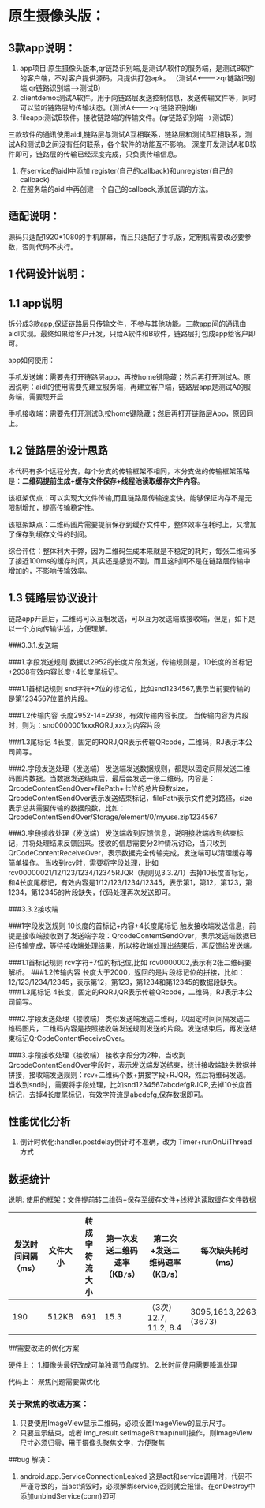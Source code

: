 # 原生摄像头版：
## 3款app说明：

1. app项目:原生摄像头版本,qr链路识别端,是测试A软件的服务端，是测试B软件的客户端，不对客户提供源码，只提供打包apk。
（测试A<--->qr链路识别端,qr链路识别端-->测试B）
2. clientdemo:测试A软件。用于向链路层发送控制信息，发送传输文件等，同时可以监听链路层的传输状态。(测试A<--->qr链路识别端)
3. fileapp:测试B软件。接收链路端的传输文件。(qr链路识别端-->测试B）

三款软件的通讯使用aidl,链路层与测试A互相联系，链路层和测试B互相联系，测试A和测试B之间没有任何联系，各个软件的功能互不影响。
深度开发测试A和B软件即可，链路层的传输已经深度完成，只负责传输信息。


1. 在service的aidl中添加 register(自己的callback)和unregister(自己的callback)
2. 在服务端的aidl中再创建一个自己的callback,添加回调的方法。

## 适配说明：
源码只适配1920*1080的手机屏幕，而且只适配了手机版，定制机需要改必要参数，否则代码不执行。

## 1 代码设计说明：

## 1.1 app说明
 拆分成3款app,保证链路层只传输文件，不参与其他功能。三款app间的通讯由aidl实现。最终如果给客户开发，只给A软件和B软件，链路层打包成app给客户即可。
 
 app如何使用：
 
 手机发送端：需要先打开链路层app，再按home键隐藏；然后再打开测试A。原因说明：aidl的使用需要先建立服务端，再建立客户端，链路层app是测试A的服务端，需要现开启
 
 手机接收端：需要先打开测试B,按home键隐藏；然后再打开链路层App，原因同上。
 
## 1.2 链路层的设计思路
 本代码有多个远程分支，每个分支的传输框架不相同，本分支做的传输框架策略是：**二维码提前生成+缓存文件保存+线程池读取缓存文件内容**。
 
 该框架优点：可以实现大文件传输,而且链路层传输速度快。能够保证内存不是无限制增加，提高传输稳定性。
 
 该框架缺点：二维码图片需要提前保存到缓存文件中，整体效率在耗时上，又增加了保存到缓存文件的时间。
 
 综合评估：整体利大于弊，因为二维码生成本来就是不稳定的耗时，每张二维码多了接近100ms的缓存时间，其实还是感觉不到，而且这时间不是在链路层传输中增加的，不影响传输效率。
 
## 1.3 链路层协议设计
链路app开启后，二维码可以互相发送，可以互为发送端或接收端，但是，如下是以一个方向传输讲述，方便理解。

###3.3.1.发送端

###1.字段发送规则
数据以2952的长度片段发送，传输规则是，10长度的首标记+2938有效内容长度+4长度尾标记。

###1.1首标记规则
  snd字符+7位的标记位，比如snd1234567,表示当前要传输的是第1234567位置的片段。

###1.2传输内容
  长度2952-14=2938，有效传输内容长度。
  当传输内容为片段时，则为：snd0000001xxxRQRJ,xxx为内容片段

###1.3尾标记
  4长度，固定的RQRJ,QR表示传输QRcode，二维码，RJ表示本公司简写。

###2.字段发送处理（发送端）
  发送端发送数据规则，都是以固定间隔发送二维码图片数据。当数据发送结束后，最后会发送一张二维码，内容是：QrcodeContentSendOver+filePath+七位的总片段数size，QrcodeContentSendOver表示发送结束标记，filePath表示文件绝对路径，size表示总共需要传输的数据段数，比如：QrcodeContentSendOver/Storage/element/0/myuse.zip1234567

###3.字段接收处理（发送端）
发送端收到反馈信息，说明接收端收到结束标记，并将处理结果反馈回来。接收的信息需要分2种情况讨论，当只收到QrCodeContentReceiveOver，表示数据完全传输完成，发送端可以清理缓存等简单操作。
当收到rcv时，需要将字段处理，比如 rcv00000021/12/123/1234/12345RJQR（规则见3.3.2/1）去掉10长度首标记，和4长度尾标记，有效内容是1/12/123/1234/12345，表示第1，第12，第123，第1234，第12345的片段缺失，代码处理再次发送即可。

###3.3.2接收端

###1字段发送规则
10长度的首标记+内容+4长度尾标记
触发接收端发送信息，前提是接收端接收到了发送端字段：QrcodeContentSendOver，表示发送端数据已经传输完成，等待接收端处理结果，所以接收端处理出结果后，再反馈给发送端。

###1.1首标记规则
  rcv字符+7位的标记位,比如 rcv0000002,表示有2张二维码要解析。
###1.2传输内容
长度大于2000，返回的是片段标记位的拼接，比如：12/123/1234/12345，表示第12，第123，第1234和第12345的数据段缺失。
###1.3尾标记
  4长度，固定的RQRJ,QR表示传输QRcode，二维码，RJ表示本公司简写。

###2.字段发送处理（接收端）
类似发送端发送二维码，以固定时间间隔发送二维码图片，二维码内容是按照接收端发送规则发送的片段。发送结束后，再发送结束标记QrCodeContentReceiveOver。

###3.字段接收处理（接收端）
接收字段分为2种，当收到QrcodeContentSendOver字段时，表示发送端发送结束，统计接收端缺失数据并拼接，接收端发送规则：rcv+二维码个数+拼接字段+RJQR，然后将维码发送。
当收到snd时，需要将字段处理，比如snd1234567abcdefgRJQR,去掉10长度首标记，去掉4长度尾标记，有效字符流是abcdefg,保存数据即可。


## 性能优化分析
1. 倒计时优化:handler.postdelay倒计时不准确，改为 Timer+runOnUiThread方式

## 数据统计

说明:
使用的框架：文件提前转二维码+保存至缓存文件+线程池读取缓存文件数据

| 发送时间间隔（ms）| 文件大小 |转成字符流大小  | 第一次发送二维码速率（KB`/`s）|第二次+发送二维码速率（KB`/`s）|每次缺失耗时（ms）|文件转二维码+保存的耗时（ms）|发送总耗时（ms）|文件传输总效率（KB`/`s）|
| ---------- | -------------| ------------- | --------------| --------------| --------------| --------------| --------------|  --------------| 
| 190|  512KB| 691|15.3|（3次）12.7, 11.2, 8.4 |3095,1613,2263,(3673)|--|66593|10981|

##需要改进的优化方案

硬件上：
1.摄像头最好改成可单独调节角度的。
2.长时间使用需要降温处理

代码上：
聚焦问题需要做优化

### 关于聚焦的改进方案：
1. 只要使用ImageView显示二维码，必须设置ImageView的显示尺寸。
2. 只要显示结束，或者 img_result.setImageBitmap(null)操作，则ImageView尺寸必须归零，用于摄像头聚焦文字，方便聚焦


##bug 解决：
1. android.app.ServiceConnectionLeaked
这是act和service调用时，代码不严谨导致的，当act销毁时，必须解绑service,否则就会报错。在onDestroy中添加unbindService(conn)即可
